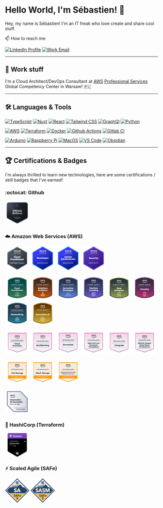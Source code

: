 # Hello World, I'm Sébastien! 👋

Hey, my name is Sébastien! I'm an IT freak who love create and share cool stuff.

📫 How to reach me:

[![LinkedIn Profile](https://img.shields.io/badge/LinkedIn-Profile-blue?logo=linkedin)](https://linkedin.com/in/serresebastien/)
[![Work Email](https://img.shields.io/badge/Work-e--Mail-blue?logo=amazonwebservices)](mailto://sserre@amazon.com)

---

## 💼 Work stuff

I'm a Cloud Architect/DevOps Consultant at [AWS](https://aws.amazon.com) [Professional Services](https://aws.amazon.com/professional-services/) Global Competency Center in Warsaw! 🇵🇱

---

## 🛠️ Languages & Tools

[![TypeScript](https://img.shields.io/badge/TypeScript-3178C6?style=flat-square&logo=typescript&logoColor=white)](https://www.typescriptlang.org/)
[![Nuxt](https://img.shields.io/badge/Nuxt-00DC82?style=flat-square&logo=nuxtdotjs&logoColor=white)](https://nuxt.com/)
[![React](https://img.shields.io/badge/React-61DAFB?style=flat-square&logo=react&logoColor=white)](https://react.dev/)
[![Tailwind CSS](https://img.shields.io/badge/Tailwind%20CSS-38B2AC?style=flat-square&logo=tailwind-css&logoColor=white)](https://tailwindcss.com/)
[![GraphQl](https://img.shields.io/badge/GraphQL-E10098?style=flat-square&logo=graphql&logoColor=white)](https://graphql.org/)
[![Python](https://img.shields.io/badge/Python-3776AB?style=flat-square&logo=python&logoColor=white)](https://www.python.org/)

[![AWS](https://img.shields.io/badge/AWS-FF9900?style=flat-square&logo=amazonwebservices&logoColor=white)](https://aws.amazon.com/)
[![Terraform](https://img.shields.io/badge/Terraform-844FBA?style=flat-square&logo=terraform&logoColor=white)](https://www.terraform.io/)
[![Docker](https://img.shields.io/badge/Docker-2496ED?style=flat-square&logo=docker&logoColor=white)](https://www.docker.com/)
[![Github Actions](https://img.shields.io/badge/GitHub%20Actions-181717?style=flat-square&logo=github&logoColor=white)](https://github.com/features/actions)
[![Gitlab CI](https://img.shields.io/badge/GitLab%20CI-FC6D26?style=flat-square&logo=gitlab&logoColor=white)](https://docs.gitlab.com/ee/ci/)

[![Arduino](https://img.shields.io/badge/Arduino-00878F?style=flat-square&logo=arduino&logoColor=white)](https://www.arduino.cc/)
[![Raspberry Pi](https://img.shields.io/badge/Raspberry%20Pi-A22846?style=flat-square&logo=raspberrypi&logoColor=white)](https://www.raspberrypi.org/)
[![MacOS](https://img.shields.io/badge/MacOS-black?style=flat-square&logo=apple)](https://www.apple.com/macos/)
[![VS Code](https://img.shields.io/badge/VS%20Code-007ACC?style=flat-square&logo=visualstudiocode)](https://code.visualstudio.com/)
[![Obsidian](https://img.shields.io/badge/Obsidian-7C3AED?style=flat-square&logo=obsidian)](https://obsidian.md/)

---

## 🏆 Certifications & Badges

I'm always thrilled to learn new technologies, here are some certifications / skill badges that I've earned!

### :octocat: Github

[<img alt="GitHub Actions" width="80px" src="images/github-actions.png" />](https://www.credly.com/badges/a3161fe0-926c-4d4c-9bef-1e1eddc39c59/public_url)

### ☁️ Amazon Web Services (AWS)

[<img alt="AWS Certified Cloud Practitioner" width="80px" src="images/aws-certified-cloud-practitioner.png" />](https://www.credly.com/badges/1903123a-bc97-488d-be02-4b9ba8675199/public_url)
[<img alt="AWS Certified Developer Associate" width="80px" src="images/aws-certified-developer-associate.png" />](https://www.credly.com/badges/351e251d-50a0-46f7-9af0-f02cc598e37d/public_url)
[<img alt="AWS Certified SysOps Administrator Associate" width="80px" src="images/aws-certified-sysops-administrator-associate.png" />](https://www.credly.com/badges/a386a7d3-3a0f-4a73-b885-c05fffa60613/public_url)
[<img alt="AWS Certified Security Specialty" width="80px" src="images/aws-certified-security-specialty.png" />](https://www.credly.com/badges/df832a61-e103-4b79-bd99-3c24c961ba02/public_url)

[<img alt="AWS Cloud Quest Cloud Practitioner" width="80px" src="images/aws-cloud-quest-cloud-practitioner.png" />](https://www.credly.com/badges/eafe3943-20f5-4e58-99e3-42db25bbdf1a/public_url)
[<img alt="AWS Cloud Quest Solutions Architect" width="80px" src="images/aws-cloud-quest-solutions-architect.png" />](https://www.credly.com/badges/141fb19a-d7ca-4617-95dd-7234f93eced8/public_url)
[<img alt="AWS Cloud Quest Serverless Developer" width="80px" src="images/aws-cloud-quest-serverless-developer.png" />](https://www.credly.com/badges/c73003a5-f543-4752-899d-4391c930ef7a/public_url)
[<img alt="AWS Cloud Quest Machine Learning" width="80px" src="images/aws-cloud-quest-machine-learning.png" />](https://www.credly.com/badges/1b39641c-4bee-46f5-8ba8-2ccf82477c5c/public_url)
[<img alt="AWS Cloud Quest Data Analytics" width="80px" src="images/aws-cloud-quest-data-analytics.png" />](https://www.credly.com/badges/25f48fa0-c9f6-453a-86fe-7e9ab3dd4468/public_url)
[<img alt="AWS Cloud Quest Security" width="80px" src="images/aws-cloud-quest-security.png" />](https://www.credly.com/badges/eb3e456f-7122-4a2f-838e-c46695852556/public_url)
[<img alt="AWS Cloud Quest Networking" width="80px" src="images/aws-cloud-quest-networking.png" />](https://www.credly.com/badges/ffe4fc1b-8892-4c3a-9a13-b092ec58a61c/public_url)
[<img alt="AWS Cloud Quest Generative AI" width="80px" src="images/aws-cloud-quest-gen-ai.png" />](https://www.credly.com/badges/bed99506-c7a2-4a95-b0fb-3a49ce2c2e71/public_url)

[<img alt="AWS Knowledge Cloud Essentials" width="80px" src="images/aws-knowledge-cloud-essentials.png" />](https://www.credly.com/badges/0c218b4b-fc33-43f8-9131-b4cd19b480b9/public_url)
[<img alt="AWS Knowledge Architecting" width="80px" src="images/aws-knowledge-architecting.png" />](https://www.credly.com/badges/519fe72d-1a5e-4d39-b174-590ba673beb3/public_url)
[<img alt="AWS Knowledge Serverless" width="80px" src="images/aws-knowledge-serverless.png" />](https://www.credly.com/badges/c494e93c-7e7d-4beb-b046-c3230db6079c/public_url)
[<img alt="AWS Knowledge Media & Entertainment Direct-to-Consumer and Broadcast Foundations" width="80px" src="images/aws-knowledge-media-entertainment.png" />](https://www.credly.com/badges/e304c5af-1c3d-415c-acbd-38aadb216c08/public_url)
[<img alt="AWS Knowledge Compute" width="80px" src="images/aws-knowledge-compute.png" />](https://www.credly.com/badges/2d068899-c8c4-49b3-b3c7-238f33ce0600/public_url)
[<img alt="AWS Knowledge Cloud Game Development" width="80px" src="images/aws-knowledge-cloud-game-development.png" />](https://www.credly.com/badges/d0ce95e7-008d-4f7a-bd1e-7c3487bc181d/public_url)

[<img alt="AWS Knowledge File Storage" width="80px" src="images/aws-knowledge-file-storage.png" />](https://www.credly.com/badges/285d64c4-9620-4d5e-a9be-0b566be13319/public_url)
[<img alt="AWS Knowledge Block Storage" width="80px" src="images/aws-knowledge-block-storage.png" />](https://www.credly.com/badges/de1bc66d-ac44-45cf-a4a8-bcd8459f02c8/public_url)
[<img alt="AWS Knowledge Storage Data Protection & Disaster Recovery Storage" width="80px" src="images/aws-knowledge-data-protection-disaster-recovery.png" />](https://www.credly.com/badges/accf7da8-f1b0-4a2f-b4a8-29e924281110/public_url)

[<img alt="AWS Partner Generative AI Essentials" width="80px" src="images/aws-partner-generative-ai-essentials.png" />](https://www.credly.com/badges/48310cf9-2af3-412a-acf7-9aa66e5293d7/public_url)

### 🚀 HashiCorp (Terraform)

[<img alt="Terraform Certified Associate" width="80px" src="images/terraform-associate.png" />](https://www.credly.com/badges/1e995bd3-ed37-481e-8259-940efb249f9d/public_url)

### ⚡ Scaled Agile (SAFe)

[<img alt="Certified SAFe 5 Agilist" width="80px" src="images/certified-safe-5-agilist.png" />](https://www.credly.com/badges/52d386b1-759d-4ed6-9672-4df695b1b34b/public_url)
[<img alt="Certified SAFe 5 Advanced Scrum Master" width="80px" src="images/certified-safe-5-advanced-scrum-master.png" />](https://www.credly.com/badges/3b15baa7-437a-4b32-92f2-54b78ba3fc32/public_url)
